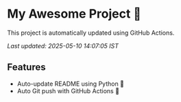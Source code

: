 # My Awesome Project 🚀

This project is automatically updated using GitHub Actions.

_Last updated: 2025-05-10 14:07:05 IST_

## Features
- Auto-update README using Python 🐍
- Auto Git push with GitHub Actions 🤖
